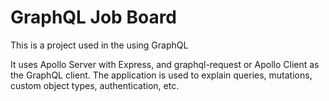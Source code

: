 # GraphQL Job Board

This is a project used in the using GraphQL

It uses Apollo Server with Express, and graphql-request or Apollo Client as the GraphQL client. The application is used to explain queries, mutations, custom object types, authentication, etc.
